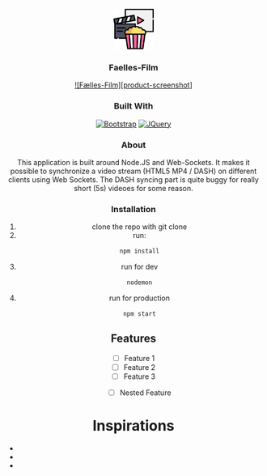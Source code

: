 <!-- PROJECT LOGO -->
<br />
<div align="center">
  <a href="https://github.com/k3ring/faellesfilm">
    <img src="img/logo.png" alt="Logo" width="80" height="80">
  </a>
<h3 align="center">Faelles-Film</h3>

[![Fælles-Film][product-screenshot]](https://example.com)

### Built With

[![Bootstrap][Bootstrap.com]][Bootstrap-url]
[![JQuery][JQuery.com]][JQuery-url]

### About

This application is built around Node.JS and Web-Sockets. It makes it possible to synchronize a video stream (HTML5 MP4 / DASH) on different clients using Web Sockets. The DASH syncing part is quite buggy for really short (5s) videoes for some reason.

### Installation

1. clone the repo with git clone 
2. run:
   ```sh
   npm install
   ```
3. run for dev
   ```sh
   nodemon
   ```
4. run for production
   ```
   npm start
   ```
   
   

## Features

- [ ] Feature 1
- [ ] Feature 2
- [ ] Feature 3
    - [ ] Nested Feature



# Inspirations 

* []()
* []()
* []()

[Bootstrap.com]: https://img.shields.io/badge/Bootstrap-563D7C?style=for-the-badge&logo=bootstrap&logoColor=white
[Bootstrap-url]: https://getbootstrap.com
[JQuery.com]: https://img.shields.io/badge/jQuery-0769AD?style=for-the-badge&logo=jquery&logoColor=white
[JQuery-url]: https://jquery.com 
